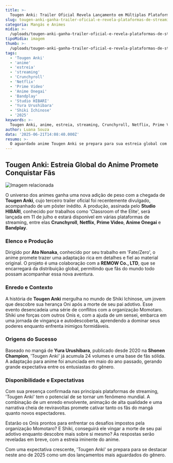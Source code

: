 ```yaml
---
title: >-
  Tougen Anki: Trailer Oficial Revela Lançamento em Múltiplas Plataformas de Streaming
slug: tougen-anki-ganha-trailer-oficial-e-revela-plataformas-de-streaming
categoria: Mangás e Animes
midia: >-
  /uploads/tougen-anki-ganha-trailer-oficial-e-revela-plataformas-de-streaming-thumb.webp
tipoMidia: imagem
thumb: >-
  /uploads/tougen-anki-ganha-trailer-oficial-e-revela-plataformas-de-streaming-thumb.webp
tags:
  - 'Tougen Anki'
  - 'anime'
  - 'estreia'
  - 'streaming'
  - 'Crunchyroll'
  - 'Netflix'
  - 'Prime Video'
  - 'Anime Onegai'
  - 'Bandplay'
  - 'Studio HIBARI'
  - 'Yura Urushibara'
  - 'Shiki Ichinose'
  - '2025'
keywords: >-
  Tougen Anki, anime, estreia, streaming, Crunchyroll, Netflix, Prime Video, Anime Onegai, Bandplay, Studio HIBARI, Yura Urushibara, Shiki Ichinose, 2025
author: Luana Souza
data: '2025-06-21T14:08:40.000Z'
resumo: >-
  O aguardado anime Tougen Anki se prepara para sua estreia global com um novo trailer e anúncio das plataformas de streaming onde estará disponível. Produzido pelo renomado Studio HIBARI, a série promete uma adaptação fiel e emocionante da obra original de Yura Urushibara.
---
```


## Tougen Anki: Estreia Global do Anime Promete Conquistar Fãs 

![Imagem relacionada](/uploads/tougen-anki-ganha-trailer-oficial-e-revela-plataformas-de-streaming-0.webp)

O universo dos animes ganha uma nova adição de peso com a chegada de **Tougen Anki**, cujo terceiro trailer oficial foi recentemente divulgado, acompanhado de um pôster inédito. A produção, assinada pelo **Studio HIBARI**, conhecido por trabalhos como 'Classroom of the Elite', será lançada em 11 de julho e estará disponível em várias plataformas de streaming, entre elas **Crunchyroll**, **Netflix**, **Prime Video**, **Anime Onegai** e **Bandplay**. 

### Elenco e Produção

Dirigido por **Ato Nonaka**, conhecido por seu trabalho em 'Fate/Zero', o anime promete trazer uma adaptação rica em detalhes e fiel ao material original. O projeto é uma colaboração com a **REMOW Co., LTD**, que se encarregará da distribuição global, permitindo que fãs do mundo todo possam acompanhar essa nova aventura. 

### Enredo e Contexto

A história de **Tougen Anki** mergulha no mundo de Shiki Ichinose, um jovem que descobre sua herança Oni após a morte de seu pai adotivo. Esse evento desencadeia uma série de conflitos com a organização Momotaro. Shiki une forças com outros Onis e, com a ajuda de um sensei, embarca em uma jornada de vingança e autodescoberta, aprendendo a dominar seus poderes enquanto enfrenta inimigos formidáveis. 

### Origens do Sucesso

Baseado no mangá de **Yura Urushibara**, publicado desde 2020 na **Shonen Champion**, 'Tougen Anki' já acumula 24 volumes e uma base de fãs sólida. A adaptação para anime foi anunciada em maio do ano passado, gerando grande expectativa entre os entusiastas do gênero. 

### Disponibilidade e Expectativas

Com sua presença confirmada nas principais plataformas de streaming, 'Tougen Anki' tem o potencial de se tornar um fenômeno mundial. A combinação de um enredo envolvente, animação de alta qualidade e uma narrativa cheia de reviravoltas promete cativar tanto os fãs do mangá quanto novos espectadores. 

Estarão os Onis prontos para enfrentar os desafios impostos pela organização Momotaro? E Shiki, conseguirá ele vingar a morte de seu pai adotivo enquanto descobre mais sobre si mesmo? As respostas serão reveladas em breve, com a estreia iminente do anime.

Com uma expectativa crescente, 'Tougen Anki' se prepara para se destacar neste ano de 2025 como um dos lançamentos mais aguardados do gênero.